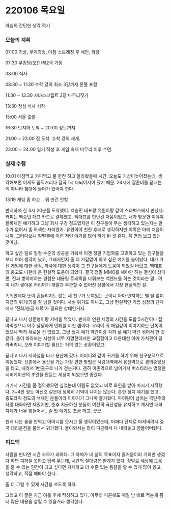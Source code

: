 # 220106 목요일

아침의 간단한 생각 적기

### 오늘의 계획

07:00 기상, 무게측정, 아침 스트레칭 후 세안, 화장

07:30 쿠킹덤/오딘/제2국 가동

08:00 식사

08:30 ~ 11:30 수학 강의 최소 3강까지 문풀 포함

11:30 ~ 13:30 자바스크립트 3장 마무리짓기

13:30 점심 식사 시작

15:00 서울 출발

16:30 반지하 도착 ~ 20:00 정도까지.

21:00 ~ 23:00 집 도착. 수학 강의 재개.

23:00 ~ 24:00 일기 작성 후 게임 숙제 마무리 이후 수면.



### 실제 수행

10:01 아침먹고 커피먹고 물 한잔 하고 올라왔을때 시간. 오늘도 기상이늦어졌는데, 생각해보면 어제도 꿈직거리다 결국 1시 다되어서야 잤기 때문. 24시에 잘준비를 끝내는게 아니라 침대에 들어가 있어야 한다.

13:19 게임 좀 하고 .. 뭐 딴건 안함

반지하에 한 4시 20분쯤 도착했어. 백승민 대표랑 유원이랑 같이 스타벅스에서 만났다. 커피는 백승민 대표 카드로 결제했고. 백대표를 만난건 처음이었고, 내가 방문한 이유야 블록체인 얘기하고 그냥 회사 구경 정도였지만 이 친구들이 무슨 생각하고 있는지는 알 수가 없어서 좀 어색한 자리였어. 유원이야 친한 후배로 생각하지만 이쪽은 아예 처음이니까. 그러다보니 얼떨결에 이런 저런 얘기를 많이 하게 된 것 같다. 꼭 면접 보고 있는 것마냥.

하고 싶은 일로 일정 수준의 성공을 거둬서 이젠 정말 기업화를 고민하고 있는 친구들을 보니 여러 생각이 났고, 그래서인지 좀 더 가감없이 하고 싶은 얘기를 늘어놨다. 내가 가진 게임에 대한 생각, 회사에 대한 생각이 그 친구들에게 도움이 되었길 바랐고, 백대표의 충고도 나한테 큰 현실적 도움이 되었다. 결국 정말 MMO를 해야만 하는 결심이 섰다면, 진짜 쌓아야하는 경험은 대용량 트래픽을 다뤄보는 백엔드를 하는 것이라는 말.. 이미 내가 쌓아온 커리어가 개발과 무관할 수 없어진 상황에서 가장 현실적인 길.

똑똑한데다 뜻이 흔들리지도 않는 세 친구가 모여있는 곳이니 아마 반지하는 별 탈 없이 지금의 위기(?)를 잘 넘길 것이다. 사실 위기도 아니고, 그냥 현실적인 기업 성장의 단계에서 '진화/승급 재료'가 필요한 상태인거지.

끝나고 나서 상훈형이랑 저녁을 먹었다. 반지하 인원 세명의 시간을 도합 5시간이나 잡아먹었으니 아주 달달하게 민폐를 끼친 셈이다. 우리야 뭐 매일같이 이야기하는 단톡이 있으니 딱히 새로울 건 없었고, 그냥 정치 얘기 약간이랑 각자 삶 얘기 약간 섞어서 한 것 같다. 둘이 바라보는 시선이 너무 자명한데서만 교집합이고 다른데선 아예 가치관이 달라버리니, 오래 이야기할 필요는 거의 없는 상황이었고.

끝나고 나서 지하철을 타고 용산에 갔다. 어머니와 같이 귀가를 하기 위해 친구분댁으로 이동했다. 신촌에서 용산을 가는 가장 편한 방법은 서강대역에서 용산역으로 경의중앙선을 타고, 내려서 1번출구로 나가 걷는거다. 괜히 이촌역으로 넘어가서 버스타라는 멍청한 네비게이션의 조언을 안듣는 세상이 되었으면 좋겠다.

거기서 시간을 좀 절약했으면 싶었는데 어림도 없었고 바로 와인을 받아 마시기 시작했다. 3~4잔 정도 마신것 같은데 정확히 기억이 나지는 않는다. 흔한 정치 얘기를 했고.. 중도좌익 정도의 색채인 분들이라 이야기가 그나마 즐거웠다. 파이팅이 넘치는 극단주의자랑 대화하면 재밌지만, 춘추 지긋하신 분들이 여전히 극단성을 유지하고 계시면 대화 자체가 너무 힘들어서.. 술 맛 얘기도 조금 하고, 굿굿.

원래 나는 술을 안먹고 어머니를 모시고 올 생각이었는데, 어쩌다 단체로 마셔버려서 결국 대리운전을 불러서 귀가했다. 돌아와서는 많이 피곤해서 다 내려놓고 잠들어버렸다.

### 피드백

사람을 만나면 시간 소모가 과하다. 그 자체가 내 삶의 목표이자 즐거움이라 기회만 생겼다 하면 피하질 못하고 덥썩 무는데, 시간의 절대량은 한계가 있다. 정말로 세상에 도움을 줄 수 있는 인간이 되고 싶다면 자제하고 더 수준 있는 통찰을 할 수 있게 많이 읽고, 생각하고, 직접 해봐야 한다.

좀 더 그럴 수 있게 시간을 쓰도록 하자.

그리고 이 글은 지금 이틀 후에 작성하고 있다. 아무리 피곤해도 매일 밤 바로 적는게 좀 더 많은 내용을 살릴 수 있을거라 생각한다.
